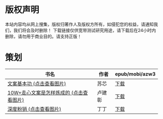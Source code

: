 # 版权声明

本站内容均从网上搜集，版权归著作人及版权方所有，如侵犯您的权益，请通知我们，我们将会及时删除！ 下载链接仅供宽带测试研究用途，请下载后在24小时内删除，请勿用于商业目的。请支持正版！

# 策划

| 书名 | 作者 | epub/mobi/azw3 |
| --- | --- | --- |
| [文案基本功 (点击查看图片)](https://www.dushupai.com/attachment/2024/06/09/4bc5f23a3498325c.jpg) | 苏芯 | [下载](https://url89.ctfile.com/f/31084289-1356987490-037286?p=8866) |
| [10W+走心文案是怎样炼成的 (点击查看图片)](https://www.dushupai.com/attachment/2024/06/06/32fd305ed1d79c0f.jpg) | 卢建彰 | [下载](https://url89.ctfile.com/f/31084289-1357029916-76a0fe?p=8866) |
| [深度粉销 (点击查看图片)](https://www.dushupai.com/attachment/2024/06/04/83b6b888d096aef8.jpg) | 丁丁 | [下载](https://url89.ctfile.com/f/31084289-1357024225-d9124f?p=8866) |
